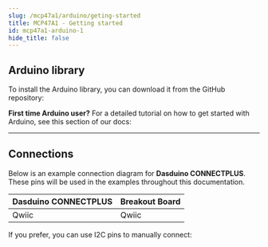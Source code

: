 ```yaml
---
slug: /mcp47a1/arduino/geting-started
title: MCP47A1 - Getting started
id: mcp47a1-arduino-1
hide_title: false
---
```


## Arduino library

To install the Arduino library, you can download it from the GitHub repository:
<QuickLink  
  title="DAC 6-bit 1-channel MCP47A1 breakout Arduino library"  
  description="MCP47A1 DAC Arduino library by Soldered"  
  url="https://github.com/SolderedElectronics/Soldered-DAC-Breakout_MCP47A1-Arduino-Library/tree/main"  
/>  

<InfoBox>

**First time Arduino user?** For a detailed tutorial on how to get started with Arduino, see this section of our docs:

<QuickLink  
  title="Getting started with Arduino"  
  description="A full, comprehensive tutorial on how to fully set up and upload code for the first time on an Arduino board, from scratch!"  
  url="/documentation/arduino/quick-start-guide"  
/>  

</InfoBox>

---

## Connections

Below is an example connection diagram for **Dasduino CONNECTPLUS**. These pins will be used in the examples throughout this documentation.

| **Dasduino CONNECTPLUS** | **Breakout Board** |
| ------------------------ | ------------------ |
| Qwiic                    | Qwiic              |

<InfoBox>

If you prefer, you can use I2C pins to manually connect:

</InfoBox>